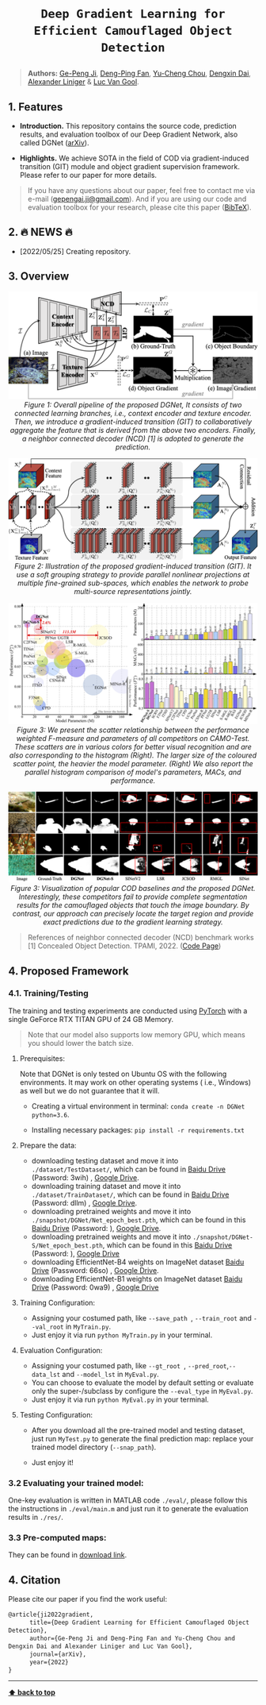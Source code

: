 # <p align=center>`Deep Gradient Learning for Efficient Camouflaged Object Detection`</p>

> **Authors:**
> [Ge-Peng Ji](https://github.com/GewelsJI),
> [Deng-Ping Fan](https://dengpingfan.github.io/),
> [Yu-Cheng Chou](https://github.com/johnson111788),
> [Dengxin Dai](),
> [Alexander Liniger]() &
> [Luc Van Gool]().

## 1. Features

- **Introduction.** This repository contains the source code, prediction results, and evaluation toolbox of our Deep
  Gradient Network, also called DGNet ([arXiv]()).

- **Highlights.** We achieve SOTA in the field of COD via gradient-induced transition (GIT) module and object gradient
  supervision framework. Please refer to our paper for more details.

> If you have any questions about our paper, feel free to contact me via e-mail (gepengai.ji@gmail.com).
> And if you are using our code and evaluation toolbox for your research, please cite this paper ([BibTeX](#4-citation)).

## 2. :fire: NEWS :fire:

- [2022/05/25] Creating repository.

## 3. Overview

<p align="center">
    <img src="assest/DGNetFramework.png"/> <br />
    <em> 
    Figure 1: Overall pipeline of the proposed DGNet, It consists of two connected learning branches, i.e., context encoder and texture encoder. 
    Then, we introduce a gradient-induced transition (GIT) to collaboratively aggregate the feature that is derived from the above two encoders. Finally, a neighbor connected decoder (NCD) [1] is adopted to generate the prediction.
    </em>
</p>


<p align="center">
    <img src="assest/GIT.png"/> <br />
    <em> 
    Figure 2: Illustration of the proposed gradient-induced transition (GIT). 
    It use a soft grouping strategy to provide parallel nonlinear projections at multiple fine-grained sub-spaces, which enables the network to probe multi-source representations jointly.
    </em>
</p>

<p align="center">
    <img src="assest/BubbleBarFig.png"/> <br />
    <em> 
    Figure 3: We present the scatter relationship between the performance weighted F-measure and parameters of all competitors on CAMO-Test.
    These scatters are in various colors for better visual recognition and are also corresponding to the histogram (Right).
    The larger size of the coloured scatter point, the heavier the model parameter.
    (Right) We also report the parallel histogram comparison of model's parameters, MACs, and performance.
    </em>
</p>

<p align="center">
    <img src="assest/QualitativeResult_new_elite_v8.png"/> <br />
    <em> 
    Figure 3: Visualization of popular COD baselines and the proposed DGNet. 
    Interestingly, these competitors fail to provide complete segmentation results for the camouflaged objects that touch the image boundary. 
    By contrast, our approach can precisely locate the target region and provide exact predictions due to the gradient learning strategy.
    </em>

</p>

> References of neighbor connected decoder (NCD) benchmark works<br>
> [1] Concealed Object Detection. TPAMI, 2022. ([Code Page](https://github.com/GewelsJI/SINet-V2))<br>

## 4. Proposed Framework

### 4.1. Training/Testing

The training and testing experiments are conducted using [PyTorch](https://github.com/pytorch/pytorch) with a single
GeForce RTX TITAN GPU of 24 GB Memory.

> Note that our model also supports low memory GPU, which means you should lower the batch size.

1. Prerequisites:

   Note that DGNet is only tested on Ubuntu OS with the following environments. It may work on other operating systems (
   i.e., Windows) as well but we do not guarantee that it will.

    + Creating a virtual environment in terminal: `conda create -n DGNet python=3.6`.

    + Installing necessary packages: `pip install -r requirements.txt
      `

1. Prepare the data:

    + downloading testing dataset and move it into `./dataset/TestDataset/`, which can be found
      in [Baidu Drive](https://pan.baidu.com/s/1Gg9zco1rt8314cuemqMFBg) (Password: 3wih)
      , [Google Drive](https://drive.google.com/file/d/1LraHmnmgqibzqpqTi4E4l1O2MTusJjrZ/view?usp=sharing).
    + downloading training dataset and move it into `./dataset/TrainDataset/`, which can be found
      in [Baidu Drive](https://pan.baidu.com/s/175Xx6SQbN2YE9A_ImtTM5A) (Password: dllm)
      , [Google Drive](https://drive.google.com/file/d/1VLKI5pJdM6p4fW2cBZ_2EnoykbQeAHOe/view?usp=sharing).
    + downloading pretrained weights and move it into `./snapshot/DGNet/Net_epoch_best.pth`, which can be found in
      this [Baidu Drive]() (Password: ), [Google Drive]().
    + downloading pretrained weights and move it into `./snapshot/DGNet-S/Net_epoch_best.pth`, which can be found in
      this [Baidu Drive]() (Password: ), [Google Drive]()
    + downloading EfficientNet-B4 weights on ImageNet
      dataset [Baidu Drive](https://pan.baidu.com/s/1xBC6qiXjC4oSztQNy_1Cmg) (Password: 66so)
      , [Google Drive](https://drive.google.com/file/d/1XrUOmgB86L84JefoNq0gq2scBZjGaTkm/view?usp=sharing).
    + downloading EfficientNet-B1 weights on ImageNet
      dataset [Baidu Drive](https://pan.baidu.com/s/1ORAVErkwvgqG0J3qX79pLw) (Password: 0wa9)
      , [Google Drive](https://drive.google.com/file/d/1niq1xi5IMdBToyS8kUzoppFIqTYM9kRr/view?usp=sharing)

1. Training Configuration:

    + Assigning your costumed path, like `--save_path `, `--train_root` and `--val_root` in `MyTrain.py`.
    + Just enjoy it via run `python MyTrain.py` in your terminal.

1. Evaluation Configuration:

    + Assigning your costumed path, like `--gt_root `, `--pred_root`,`--data_lst` and `--model_lst` in `MyEval.py`.
    + You can choose to evaluate the model by default setting or evaluate only the super-/subclass by configure
      the `--eval_type` in `MyEval.py`.
    + Just enjoy it via run `python MyEval.py` in your terminal.

1. Testing Configuration:

    + After you download all the pre-trained model and testing dataset, just run `MyTest.py` to generate the final
      prediction map:
      replace your trained model directory (`--snap_path`).

    + Just enjoy it!

### 3.2 Evaluating your trained model:

One-key evaluation is written in MATLAB code `./eval/`, please follow this the instructions in `./eval/main.m` and just
run it to generate the evaluation results in `./res/`.

### 3.3 Pre-computed maps:

They can be found in [download link]().

## 4. Citation

Please cite our paper if you find the work useful:

    @article{ji2022gradient,
          title={Deep Gradient Learning for Efficient Camouflaged Object Detection},
          author={Ge-Peng Ji and Deng-Ping Fan and Yu-Cheng Chou and Dengxin Dai and Alexander Liniger and Luc Van Gool},
          journal={arXiv},
          year={2022}
    } 

---

**[⬆ back to top](#0-preface)**
